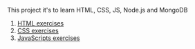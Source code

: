 This project it's to learn HTML, CSS, JS, Node.js and MongoDB

1. [HTML exercises](html)
2. [CSS exercises](css)
3. [JavaScripts exercises](js)